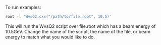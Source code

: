 To run examples:

```bash
root -l 'WvsQ2.cxx("/path/to/file.root", 10.5)'
```

This will run the WvsQ2 script over file.root which has a beam energy of 10.5GeV. Change the name of the script, the name of the file, or beam energy to match what you would like to do.
